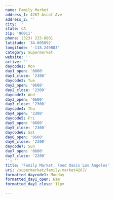 ```yaml
---
name: Family Market
address_1: 4267 Ascot Ave
address_2: ''
city: ''
state: CA
zip: '90011'
phone: (323) 233-8801
latitude: '34.005892'
longitude: '-118.249883'
category: Supermarket
website: ''
active: ''
daycode1: Mon
day1_open: '0600'
day1_close: '2300'
daycode2: Tue
day2_open: '0600'
day2_close: '2300'
daycode3: Wed
day3_open: '0600'
day3_close: '2300'
daycode4: Thu
day4_open: '2300'
daycode5: Fri
day5_open: '0600'
day5_close: '2300'
daycode6: Sat
day6_open: '0600'
day6_close: '2300'
daycode7: Sun
day7_open: '0600'
day7_close: '2200'
'': ''
title: 'Family Market, Food Oasis Los Angeles'
uri: /supermarket/family-market4267/
formatted_daycode1: Monday
formatted_day1_open: 6am
formatted_day1_close: 11pm

---
```

